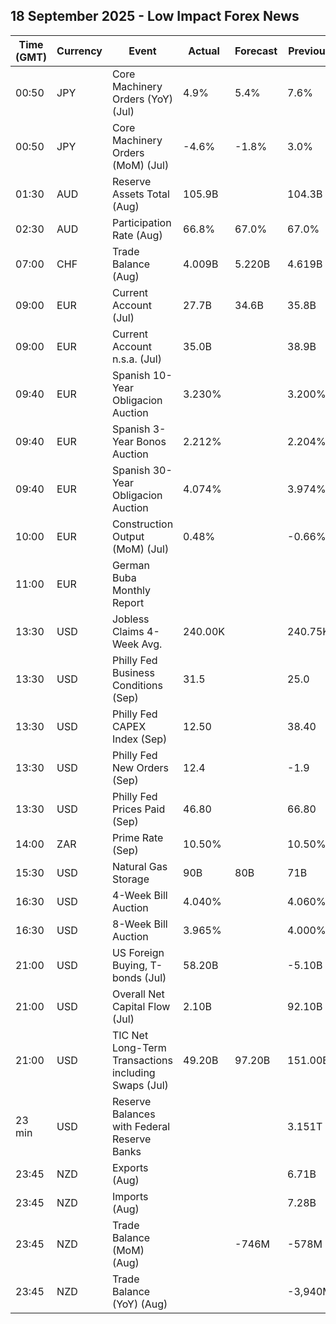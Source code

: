 ## 18 September 2025 - Low Impact Forex News

| Time (GMT) | Currency | Event | Actual | Forecast | Previous |
|------|----------|-------|--------|----------|----------|
| 00:50 | JPY | Core Machinery Orders (YoY) (Jul) | 4.9% | 5.4% | 7.6% |
| 00:50 | JPY | Core Machinery Orders (MoM) (Jul) | -4.6% | -1.8% | 3.0% |
| 01:30 | AUD | Reserve Assets Total (Aug) | 105.9B |  | 104.3B |
| 02:30 | AUD | Participation Rate (Aug) | 66.8% | 67.0% | 67.0% |
| 07:00 | CHF | Trade Balance (Aug) | 4.009B | 5.220B | 4.619B |
| 09:00 | EUR | Current Account (Jul) | 27.7B | 34.6B | 35.8B |
| 09:00 | EUR | Current Account n.s.a. (Jul) | 35.0B |  | 38.9B |
| 09:40 | EUR | Spanish 10-Year Obligacion Auction | 3.230% |  | 3.200% |
| 09:40 | EUR | Spanish 3-Year Bonos Auction | 2.212% |  | 2.204% |
| 09:40 | EUR | Spanish 30-Year Obligacion Auction | 4.074% |  | 3.974% |
| 10:00 | EUR | Construction Output (MoM) (Jul) | 0.48% |  | -0.66% |
| 11:00 | EUR | German Buba Monthly Report |  |  |  |
| 13:30 | USD | Jobless Claims 4-Week Avg. | 240.00K |  | 240.75K |
| 13:30 | USD | Philly Fed Business Conditions (Sep) | 31.5 |  | 25.0 |
| 13:30 | USD | Philly Fed CAPEX Index (Sep) | 12.50 |  | 38.40 |
| 13:30 | USD | Philly Fed New Orders (Sep) | 12.4 |  | -1.9 |
| 13:30 | USD | Philly Fed Prices Paid (Sep) | 46.80 |  | 66.80 |
| 14:00 | ZAR | Prime Rate (Sep) | 10.50% |  | 10.50% |
| 15:30 | USD | Natural Gas Storage | 90B | 80B | 71B |
| 16:30 | USD | 4-Week Bill Auction | 4.040% |  | 4.060% |
| 16:30 | USD | 8-Week Bill Auction | 3.965% |  | 4.000% |
| 21:00 | USD | US Foreign Buying, T-bonds (Jul) | 58.20B |  | -5.10B |
| 21:00 | USD | Overall Net Capital Flow (Jul) | 2.10B |  | 92.10B |
| 21:00 | USD | TIC Net Long-Term Transactions including Swaps (Jul) | 49.20B | 97.20B | 151.00B |
| 23 min | USD | Reserve Balances with Federal Reserve Banks |  |  | 3.151T |
| 23:45 | NZD | Exports (Aug) |  |  | 6.71B |
| 23:45 | NZD | Imports (Aug) |  |  | 7.28B |
| 23:45 | NZD | Trade Balance (MoM) (Aug) |  | -746M | -578M |
| 23:45 | NZD | Trade Balance (YoY) (Aug) |  |  | -3,940M |
